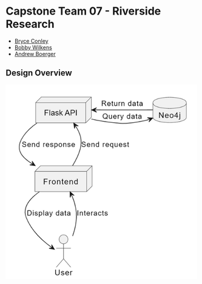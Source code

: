 # Capstone Team 07 - Riverside Research

*   [Bryce Conley](conleyb2@udayton.edu)
*   [Bobby Wilkens](wilkensb1@udayton.edu)
*   [Andrew Boerger](boergera2@udayton.edu)

## Design Overview

![Design](https://github.com/UD-CPS491-24S-Team/Team07-RR-Public/blob/main/designOverview.png)
